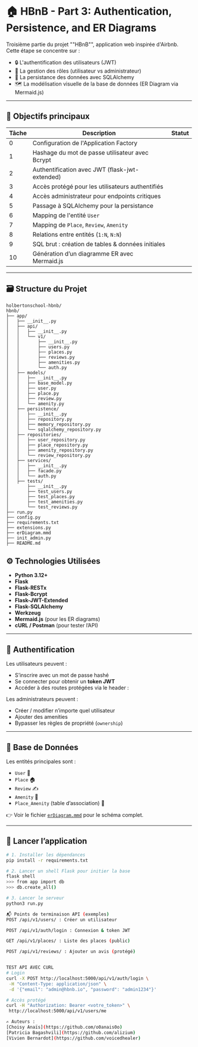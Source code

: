 # 🏠 HBnB - Part 3: Authentication, Persistence, and ER Diagrams

Troisième partie du projet ""HBnB"", application web inspirée d'Airbnb. Cette étape se concentre sur :

- 🔒 L'authentification des utilisateurs (JWT)
- 🧠 La gestion des rôles (utilisateur vs administrateur)
- 💾 La persistance des données avec SQLAlchemy
- 🗺️ La modélisation visuelle de la base de données (ER Diagram via Mermaid.js)

---

## 🧩 Objectifs principaux

| Tâche | Description | Statut |
|------|-------------|--------|
| 0 | Configuration de l'Application Factory
| 1 | Hashage du mot de passe utilisateur avec Bcrypt
| 2 | Authentification avec JWT (flask-jwt-extended)
| 3 | Accès protégé pour les utilisateurs authentifiés
| 4 | Accès administrateur pour endpoints critiques
| 5 | Passage à SQLAlchemy pour la persistance
| 6 | Mapping de l'entité `User`
| 7 | Mapping de `Place`, `Review`, `Amenity`
| 8 | Relations entre entités (`1:N`, `N:N`)
| 9 | SQL brut : création de tables & données initiales
| 10 | Génération d’un diagramme ER avec Mermaid.js

---

## 🗃️ Structure du Projet
```
holbertonschool-hbnb/
hbnb/
├── app/
│   ├── __init__.py
│   ├── api/
│   │   ├── __init__.py
│   │   └── v1/
│   │       ├── __init__.py
│   │       ├── users.py
│   │       ├── places.py
│   │       ├── reviews.py
│   │       ├── amenities.py
│   │       └── auth.py
│   ├── models/
│   │   ├── __init__.py
│   │   ├── base_model.py
│   │   ├── user.py
│   │   ├── place.py
│   │   ├── review.py
│   │   └── amenity.py
│   ├── persistence/
│   │   ├── __init__.py
│   │   ├── repository.py
│   │   ├── memory_repository.py
│   │   └── sqlalchemy_repository.py
│   ├── repositories/
│   │   ├── user_repository.py
│   │   ├── place_repository.py
│   │   ├── amenity_repository.py
│   │   └── review_repository.py
│   ├── services/
│   │   ├── __init__.py
│   │   ├── facade.py
│   │   └── auth.py 
│   ├── tests/
│       ├── __init__.py
│       ├── test_users.py
│       ├── test_places.py
│       ├── test_amenities.py
│       └── test_reviews.py
├── run.py
├── config.py
├── requirements.txt
├── extensions.py
├── erDiagram.mmd
├── init_admin.py
├── README.md
```

## ⚙️ Technologies Utilisées

- **Python 3.12+**
- **Flask**
- **Flask-RESTx**
- **Flask-Bcrypt**
- **Flask-JWT-Extended**
- **Flask-SQLAlchemy**
- **Werkzeug**
- **Mermaid.js** (pour les ER diagrams)
- **cURL / Postman** (pour tester l’API)

---

## 🔐 Authentification

Les utilisateurs peuvent :
- S’inscrire avec un mot de passe hashé
- Se connecter pour obtenir un **token JWT**
- Accéder à des routes protégées via le header :

Les administrateurs peuvent :
- Créer / modifier n’importe quel utilisateur
- Ajouter des amenities
- Bypasser les règles de propriété (`ownership`)

---

## 🧱 Base de Données

Les entités principales sont :

- `User` 👤
- `Place` 🏠
- `Review` ✍️
- `Amenity` 🛁
- `Place_Amenity` (table d’association) 🔗

👉 Voir le fichier [`erDiagram.mmd`](./erDiagram.mmd) pour le schéma complet.

---

## 🚀 Lancer l’application

```bash
# 1. Installer les dépendances
pip install -r requirements.txt

# 2. Lancer un shell Flask pour initier la base
flask shell
>>> from app import db
>>> db.create_all()

# 3. Lancer le serveur
python3 run.py

📬 Points de terminaison API (exemples)
POST /api/v1/users/ : Créer un utilisateur

POST /api/v1/auth/login : Connexion & token JWT

GET /api/v1/places/ : Liste des places (public)

POST /api/v1/reviews/ : Ajouter un avis (protégé)


TEST API AVEC CURL
# Login
curl -X POST http://localhost:5000/api/v1/auth/login \
 -H "Content-Type: application/json" \
 -d '{"email": "admin@hbnb.io", "password": "admin1234"}'

# Accès protégé
curl -H "Authorization: Bearer <votre_token>" \
 http://localhost:5000/api/v1/users/me

✍️ Auteurs :
[Choisy Anaïs](https://github.com/o0anais0o)
[Patricia Bagashvili](https://github.com/alizium)
[Vivien Bernardot](https://github.com/voicedhealer)